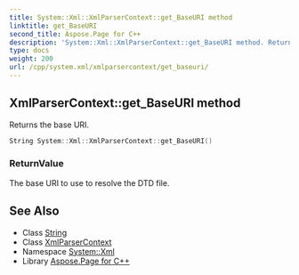 ```yaml
---
title: System::Xml::XmlParserContext::get_BaseURI method
linktitle: get_BaseURI
second_title: Aspose.Page for C++
description: 'System::Xml::XmlParserContext::get_BaseURI method. Returns the base URI in C++.'
type: docs
weight: 200
url: /cpp/system.xml/xmlparsercontext/get_baseuri/
---
```

## XmlParserContext::get_BaseURI method


Returns the base URI.

```cpp
String System::Xml::XmlParserContext::get_BaseURI()
```


### ReturnValue

The base URI to use to resolve the DTD file.

## See Also

* Class [String](../../../system/string/)
* Class [XmlParserContext](../)
* Namespace [System::Xml](../../)
* Library [Aspose.Page for C++](../../../)
